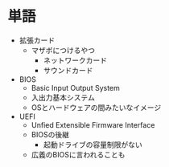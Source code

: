 # 単語
- 拡張カード
  - マザボにつけるやつ
    - ネットワークカード
    - サウンドカード
- BIOS
  - Basic Input Output System
  - 入出力基本システム
   - OSとハードウェアの間みたいなイメージ
- UEFI
  - Unfied Extensible Firmware Interface
  - BIOSの後継
    - 起動ドライブの容量制限がない
  - 広義のBIOSに言われることも

